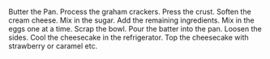 Butter the Pan.
Process the graham crackers.
Press the crust.
Soften the cream cheese.
Mix in the sugar.
Add the remaining ingredients.
Mix in the eggs one at a time.
Scrap the bowl.
Pour the batter into the pan.
Loosen the sides.
Cool the cheesecake in the refrigerator.
Top the cheesecake with strawberry or caramel etc.